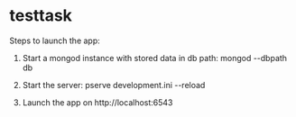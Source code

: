 # testtask

Steps to launch the app:

1. Start a mongod instance with stored data in db path:
  mongod --dbpath db

2. Start the server:
  pserve development.ini --reload

3. Launch the app on http://localhost:6543
